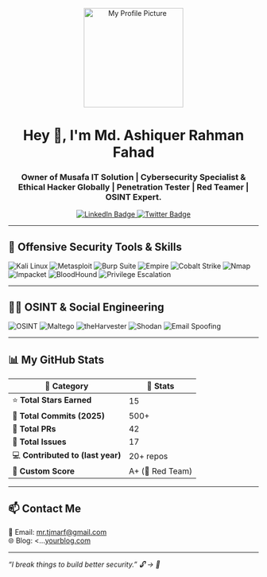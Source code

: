 <p align="center">
  <a href="https://www.linkedin.com/in/yourprofile" target="_blank">
    <img src="https://github.com/mdarfahad/mdarfahad/blob/main/pic.png?raw=true" width="200" alt="My Profile Picture"/>
  </a>
</p>
<h1 align="center">Hey 👋, I'm Md. Ashiquer Rahman Fahad</h1>
<h3 align="center"> Owner of Musafa IT Solution | Cybersecurity Specialist & Ethical Hacker Globally | Penetration Tester | Red Teamer | OSINT Expert. </h3>

<p align="center">
  <a href="https://www.linkedin.com/in/yourprofile" target="_blank">
    <img src="https://img.shields.io/badge/LinkedIn-blue?style=for-the-badge&logo=linkedin&logoColor=white" alt="LinkedIn Badge"/>
  </a>
  <a href="https://twitter.com/yourprofile" target="_blank">
    <img src="https://img.shields.io/badge/Twitter-black?style=for-the-badge&logo=twitter&logoColor=white" alt="Twitter Badge"/>
  </a>
</p>

---

## 🧨 Offensive Security Tools & Skills

<p align="left">
  <img src="https://img.shields.io/badge/Kali_Linux-557C94?style=for-the-badge&logo=kalilinux&logoColor=white" alt="Kali Linux"/>
  <img src="https://img.shields.io/badge/Metasploit-black?style=for-the-badge&logo=metasploit&logoColor=white" alt="Metasploit"/>
  <img src="https://img.shields.io/badge/Burp_Suite-orange?style=for-the-badge&logo=burpsuite&logoColor=white" alt="Burp Suite"/>
  <img src="https://img.shields.io/badge/Empire-800000?style=for-the-badge&logo=windows&logoColor=white" alt="Empire"/>
  <img src="https://img.shields.io/badge/Cobalt_Strike-darkred?style=for-the-badge&logo=flask&logoColor=white" alt="Cobalt Strike"/>
  <img src="https://img.shields.io/badge/Nmap-004370?style=for-the-badge&logo=nmap&logoColor=white" alt="Nmap"/>
  <img src="https://img.shields.io/badge/Impacket-4B8BBE?style=for-the-badge&logo=python&logoColor=white" alt="Impacket"/>
  <img src="https://img.shields.io/badge/BloodHound-002B36?style=for-the-badge&logo=neo4j&logoColor=white" alt="BloodHound"/>
  <img src="https://img.shields.io/badge/Privilege_Escalation-000000?style=for-the-badge&logo=linux&logoColor=white" alt="Privilege Escalation"/>
</p>

---

## 🕵️‍♂️ OSINT & Social Engineering

<p align="left">
  <img src="https://img.shields.io/badge/OSINT-005f73?style=for-the-badge&logo=simpleicons&logoColor=white" alt="OSINT"/>
  <img src="https://img.shields.io/badge/Maltego-023430?style=for-the-badge&logo=palantir&logoColor=white" alt="Maltego"/>
  <img src="https://img.shields.io/badge/theHarvester-grey?style=for-the-badge&logo=linux&logoColor=white" alt="theHarvester"/>
  <img src="https://img.shields.io/badge/Shodan-darkred?style=for-the-badge&logo=internetarchive&logoColor=white" alt="Shodan"/>
  <img src="https://img.shields.io/badge/Email_Spoofing-black?style=for-the-badge&logo=gmail&logoColor=white" alt="Email Spoofing"/>
</p>

---

## 📊 My GitHub Stats

| 🔹 Category                         | 🔸 Stats               |
|------------------------------------|------------------------|
| ⭐ **Total Stars Earned**          | 15                     |
| 🔁 **Total Commits (2025)**        | 500+                   |
| 🔧 **Total PRs**                   | 42                     |
| 🚨 **Total Issues**                | 17                     |
| 💻 **Contributed to (last year)**  | 20+ repos              |
| 🧠 **Custom Score**                | A+ (🎯 Red Team)       |

---

## 📫 Contact Me

📧 Email: mr.tjmarf@gmail.com  
🌐 Blog: <...[yourblog.com](https://yourblog.com)
<!-- [![WhatsApp](https://img.shields.io/badge/WhatsApp-25D366?style=for-the-badge&logo=whatsapp&logoColor=white)](https://wa.me/8801XXXXXXXXX) -->
---

*“I break things to build better security.” 🔓 → 🔐*
